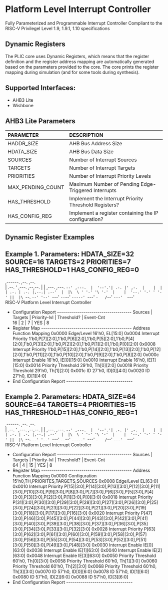 # Platform Level Interrupt Controller
Fully Parameterized and Programmable Interrupt Controller
Compliant to the RISC-V Privilegel Level 1.9, 1.9.1, 1.10 specifications

## Dynamic Registers
The PLIC core uses Dynamic Registers, which means that the register definition and the register address mapping are automatically generated based on the parameters provided to the core.
The core prints the register mapping during simulation (and for some tools during synthesis).



## Supported Interfaces:
- AHB3 Lite
- Wishbone

## AHB3 Lite Parameters
| **PARAMETER**     | **DESCRIPTION**                                        |
|:------------------|:-------------------------------------------------------|
| HADDR_SIZE        | AHB Bus Address Size                                   |
| HDATA_SIZE        | AHB Bus Data Size                                      |
| SOURCES           | Number of Interrupt Sources                            |
| TARGETS           | Number of Interrupt Targets                            |
| PRIORITIES        | Number of Interrupt Priority Levels                    |
| MAX_PENDING_COUNT | Maximum Number of Pending Edge-Triggered Interrupts    |
| HAS_THRESHOLD     | Implement the Interrupt Priority Threshold Registers?  |
| HAS_CONFIG_REG    | Implement a register containing the IP configuration?  |


## Dynamic Register Examples
Example 1.
Parameters:
 HDATA_SIZE=32
 SOURCE=16
 TARGETS=2
 PRIORITIES=7
 HAS_THRESHOLD=1
 HAS_CONFIG_REG=0
 ------------------------------------------------------------
  ,------.                    ,--.                ,--.       
  |  .--. ' ,---.  ,--,--.    |  |    ,---. ,---. `--' ,---. 
  |  '--'.'| .-. |' ,-.  |    |  |   | .-. | .-. |,--.| .--' 
  |  |\  \ ' '-' '\ '-'  |    |  '--.' '-' ' '-' ||  |\ `--. 
  `--' '--' `---'  `--`--'    `-----' `---' `-   /`--' `---' 
                                            `---'            
  RISC-V Platform Level Interrupt Controller                 
 - Configuration Report -------------------------------------
  Sources | Targets | Priority-lvl | Threshold? | Event-Cnt  
     16   |    2    |      7       |    YES     |    8    
 - Register Map ---------------------------------------------
  Address  Function               Mapping
  0x0000   Edge/Level             16'h0, EL[15:0]
  0x0004   Interrupt Priority     1'b0,P[7][2:0],1'b0,P[6][2:0],1'b0,P[5][2:0],1'b0,P[4][2:0],1'b0,P[3][2:0],1'b0,P[2][2:0],1'b0,P[1][2:0],1'b0,P[0][2:0]
  0x0008   Interrupt Priority     1'b0,P[15][2:0],1'b0,P[14][2:0],1'b0,P[13][2:0],1'b0,P[12][2:0],1'b0,P[11][2:0],1'b0,P[10][2:0],1'b0,P[9][2:0],1'b0,P[8][2:0]
  0x000c   Interrupt Enable       16'h0, IE[0][15:0]
  0x0010   Interrupt Enable       16'h0, IE[1][15:0]
  0x0014   Priority Threshold     29'h0, Th[0][2:0]
  0x0018   Priority Threshold     29'h0, Th[1][2:0]
  0x001c   ID                     27'h0, ID[0][4:0]
  0x0020   ID                     27'h0, ID[1][4:0]
 - End Configuration Report ---------------------------------



Example 2.
Parameters:
 HDATA_SIZE=64
 SOURCE=64
 TARGETS=4
 PRIORITIES=15
 HAS_THRESHOLD=1
 HAS_CONFIG_REG=1
 ------------------------------------------------------------
  ,------.                    ,--.                ,--.       
  |  .--. ' ,---.  ,--,--.    |  |    ,---. ,---. `--' ,---. 
  |  '--'.'| .-. |' ,-.  |    |  |   | .-. | .-. |,--.| .--' 
  |  |\  \ ' '-' '\ '-'  |    |  '--.' '-' ' '-' ||  |\ `--. 
  `--' '--' `---'  `--`--'    `-----' `---' `-   /`--' `---' 
                                            `---'            
  RISC-V Platform Level Interrupt Controller                 
 - Configuration Report -------------------------------------
  Sources | Targets | Priority-lvl | Threshold? | Event-Cnt  
     64   |    4    |     15       |    YES     |    8    
 - Register Map ---------------------------------------------
  Address  Function               Mapping
  0x0000   Configuration          15'h0,TH,PRIORITES,TARGETS,SOURCES
  0x0008   Edge/Level             EL[63:0]
  0x0010   Interrupt Priority     P[15][3:0],P[14][3:0],P[13][3:0],P[12][3:0],P[11][3:0],P[10][3:0],P[9][3:0],P[8][3:0],P[7][3:0],P[6][3:0],P[5][3:0],P[4][3:0],P[3][3:0],P[2][3:0],P[1][3:0],P[0][3:0]
  0x0018   Interrupt Priority     P[31][3:0],P[30][3:0],P[29][3:0],P[28][3:0],P[27][3:0],P[26][3:0],P[25][3:0],P[24][3:0],P[23][3:0],P[22][3:0],P[21][3:0],P[20][3:0],P[19][3:0],P[18][3:0],P[17][3:0],P[16][3:0]
  0x0020   Interrupt Priority     P[47][3:0],P[46][3:0],P[45][3:0],P[44][3:0],P[43][3:0],P[42][3:0],P[41][3:0],P[40][3:0],P[39][3:0],P[38][3:0],P[37][3:0],P[36][3:0],P[35][3:0],P[34][3:0],P[33][3:0],P[32][3:0]
  0x0028   Interrupt Priority     P[63][3:0],P[62][3:0],P[61][3:0],P[60][3:0],P[59][3:0],P[58][3:0],P[57][3:0],P[56][3:0],P[55][3:0],P[54][3:0],P[53][3:0],P[52][3:0],P[51][3:0],P[50][3:0],P[49][3:0],P[48][3:0]
  0x0030   Interrupt Enable       IE[0][63:0]
  0x0038   Interrupt Enable       IE[1][63:0]
  0x0040   Interrupt Enable       IE[2][63:0]
  0x0048   Interrupt Enable       IE[3][63:0]
  0x0050   Priority Threshold     60'h0, Th[0][3:0]
  0x0058   Priority Threshold     60'h0, Th[1][3:0]
  0x0060   Priority Threshold     60'h0, Th[2][3:0]
  0x0068   Priority Threshold     60'h0, Th[3][3:0]
  0x0070   ID                     57'h0, ID[0][6:0]
  0x0078   ID                     57'h0, ID[1][6:0]
  0x0080   ID                     57'h0, ID[2][6:0]
  0x0088   ID                     57'h0, ID[3][6:0]
 - End Configuration Report ---------------------------------


